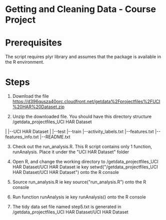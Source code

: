 Getting and Cleaning Data - Course Project
==========================================

Prerequisites
=============
The script requires plyr library and assumes that the package is available in the R environment.


Steps
=====
1. Download the file https://d396qusza40orc.cloudfront.net/getdata%2Fprojectfiles%2FUCI%20HAR%20Dataset.zip 

2. Unzip the downloaded file. You should have this directory structure
<path to unzip folder>/getdata_projectfiles_UCI HAR Dataset

|
|--UCI HAR Dataset
	|
	|--test
	|--train
	|--activity_labels.txt
	|--features.txt
	|--features_info.txt
	|--README.txt

3. Check out the run_analysis.R. This R script contains only 1 function, runAnalysis. Place it under the "UCI HAR Dataset" folder

4. Open R, and change the working directory to <path to unzip folder>/getdata_projectfiles_UCI HAR Dataset/UCI HAR Dataset ie key setwd("<path to unzip folder>/getdata_projectfiles_UCI HAR Dataset/UCI HAR Dataset") onto the R console

5. Source run_analysis.R ie key source("run_analysis.R") onto the R console

6. Run function runAnalysis ie key runAnalysis() onto the R console

7. The tidy data set file named step5.txt is generated in <path to unzip folder>/getdata_projectfiles_UCI HAR Dataset/UCI HAR Dataset



